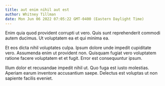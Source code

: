 ```yaml
---
title: aut enim nihil aut est
author: Whitney Tillman
date: Mon Jun 06 2022 07:05:22 GMT-0400 (Eastern Daylight Time)
---
```

Enim quia quod provident corrupti ut vero. Quis sunt reprehenderit commodi autem ducimus. Ut voluptatem ea et qui minima ea.

 Et eos dicta nihil voluptates culpa. Ipsum dolore unde impedit cupiditate vero. Assumenda enim ut provident non. Quisquam fugiat vero voluptatem ratione facere voluptatem et et fugit. Error est consequuntur ipsum.

 Illum dolor et recusandae impedit nihil ut. Quo fuga est iusto molestias. Aperiam earum inventore accusantium saepe. Delectus est voluptas ut non sapiente facilis eveniet.